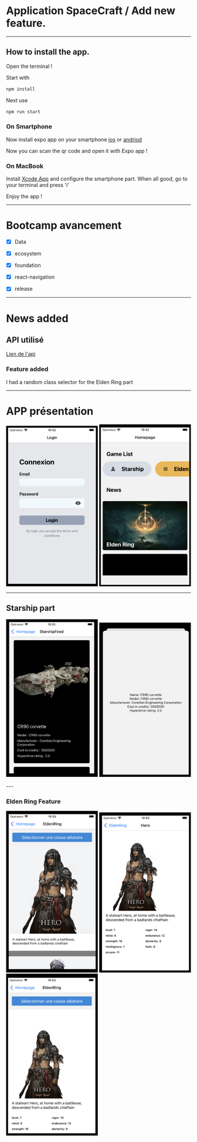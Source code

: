 # Application SpaceCraft / Add new feature.

---

## How to install the app.

Open the terminal !

Start with
```bash
npm install
```

Next use
```bash
npm run start
```

### On Smartphone

Now install expo app on your smartphone [ios](https://apps.apple.com/us/app/expo-go/id982107779)
or
[andriod](https://play.google.com/store/apps/details?id=host.exp.exponent&hl=fr&gl=US&pli=1)

Now you can scan the qr code and open it with Expo app !



### On MacBook

Install [Xcode App](https://apps.apple.com/fr/app/xcode/id497799835?mt=12) and configure the smartphone part.
When all good, go to your terminal and press 'i'

Enjoy the app ! 

---

# Bootcamp avancement

- [x] Data
- [x] ecosystem
- [x] foundation
- [x] react-navigation
- [x] release


---

# News added

## API utilisé

[Lien de l'api](https://eldenring.fanapis.com/api/classes)

### Feature added

I had a random class selector for the Elden Ring part

---

# APP présentation

<p>
    <img src="https://github.com/Matthys-Boureau/React-native/blob/main/assets/app-img/login.png" alt="Login" width="250"/>
    <img src="https://github.com/Matthys-Boureau/React-native/blob/main/assets/app-img/homepage.png" alt="Homepage" width="250"/>
</p>

---

## Starship part
<p>
    <img src="https://github.com/Matthys-Boureau/React-native/blob/main/assets/app-img/starship.png" alt="Starship" width="250" />
    <img src="https://github.com/Matthys-Boureau/React-native/blob/main/assets/app-img/starship-popin.png" alt="Starship Popin" width="250" />
</p>
---

### Elden Ring Feature
<p>
    <img src="https://github.com/Matthys-Boureau/React-native/blob/main/assets/app-img/elden-ring.png" alt="Starship Popin" width="250"/>
    <img src="https://github.com/Matthys-Boureau/React-native/blob/main/assets/app-img/elden-ring-class.png" alt="Starship Popin" width="250"/>
    <img src="https://github.com/Matthys-Boureau/React-native/blob/main/assets/app-img/elden-ring-random.png" alt="Starship Popin" width="250"/>
</p>